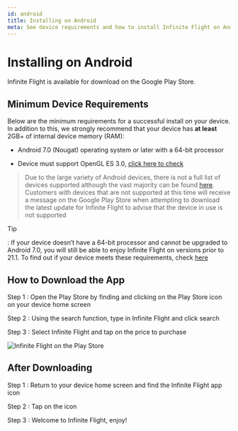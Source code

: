 ```yaml
---
id: android
title: Installing on Android
meta: See device requirements and how to install Infinite Flight on Android.
---
```


# Installing on Android

Infinite Flight is available for download on the Google Play Store.



## Minimum Device Requirements

Below are the minimum requirements for a successful install on your device. In addition to this, we strongly recommend that your device has **at least** 2GB+ of internal device memory (RAM):

 -    Android 7.0 (Nougat) operating system or later with a 64-bit processor

 -    Device must support OpenGL ES 3.0, [click here to check](https://play.google.com/store/apps/details?id=littledreamstudios.openglcheck&hl=en)



> Due to the large variety of Android devices, there is not a full list of devices supported although the vast majority can be found [here](https://community.infiniteflight.com/t/device-compatibility-thread-20-3-built-by-us-for-you/323610). Customers with devices that are not supported at this time will receive a message on the Google Play Store when attempting to download the latest update for Infinite Flight to advise that the device in use is not supported



Tip

: If your device doesn’t have a 64-bit processor and cannot be upgraded to Android 7.0, you will still be able to enjoy Infinite Flight on versions prior to 21.1. To find out if your device meets these requirements, check [here](https://community.infiniteflight.com/t/21-1-android-support/560936)



## How to Download the App

Step 1
: Open the Play Store by finding and clicking on the Play Store icon on your device home screen

Step 2
: Using the search function, type in Infinite Flight and click search

Step 3
: Select Infinite Flight and tap on the price to purchase



![Infinite Flight on the Play Store](_images/manual/frames/play-store.png)



## After Downloading

Step 1
: Return to your device home screen and find the Infinite Flight app icon

Step 2
: Tap on the icon

Step 3
: Welcome to Infinite Flight, enjoy!